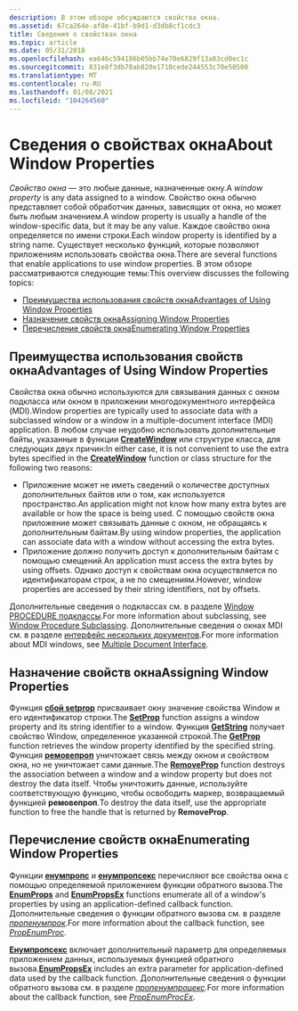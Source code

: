 ```yaml
---
description: В этом обзоре обсуждаются свойства окна.
ms.assetid: 67ca264e-af8e-41bf-b9d1-d3db8cf1cdc3
title: Сведения о свойствах окна
ms.topic: article
ms.date: 05/31/2018
ms.openlocfilehash: ea646c594186b05bb74e70e6829f13a83cd0ec1c
ms.sourcegitcommit: 831e8f3db78ab820e1710cede244553c70e50500
ms.translationtype: MT
ms.contentlocale: ru-RU
ms.lasthandoff: 01/08/2021
ms.locfileid: "104264560"
---
```

# <a name="about-window-properties"></a><span data-ttu-id="121bd-103">Сведения о свойствах окна</span><span class="sxs-lookup"><span data-stu-id="121bd-103">About Window Properties</span></span>

<span data-ttu-id="121bd-104">*Свойство окна* — это любые данные, назначенные окну.</span><span class="sxs-lookup"><span data-stu-id="121bd-104">A *window property* is any data assigned to a window.</span></span> <span data-ttu-id="121bd-105">Свойство окна обычно представляет собой обработчик данных, зависящих от окна, но может быть любым значением.</span><span class="sxs-lookup"><span data-stu-id="121bd-105">A window property is usually a handle of the window-specific data, but it may be any value.</span></span> <span data-ttu-id="121bd-106">Каждое свойство окна определяется по имени строки.</span><span class="sxs-lookup"><span data-stu-id="121bd-106">Each window property is identified by a string name.</span></span> <span data-ttu-id="121bd-107">Существует несколько функций, которые позволяют приложениям использовать свойства окна.</span><span class="sxs-lookup"><span data-stu-id="121bd-107">There are several functions that enable applications to use window properties.</span></span> <span data-ttu-id="121bd-108">В этом обзоре рассматриваются следующие темы:</span><span class="sxs-lookup"><span data-stu-id="121bd-108">This overview discusses the following topics:</span></span>

-   [<span data-ttu-id="121bd-109">Преимущества использования свойств окна</span><span class="sxs-lookup"><span data-stu-id="121bd-109">Advantages of Using Window Properties</span></span>](#advantages-of-using-window-properties)
-   [<span data-ttu-id="121bd-110">Назначение свойств окна</span><span class="sxs-lookup"><span data-stu-id="121bd-110">Assigning Window Properties</span></span>](#assigning-window-properties)
-   [<span data-ttu-id="121bd-111">Перечисление свойств окна</span><span class="sxs-lookup"><span data-stu-id="121bd-111">Enumerating Window Properties</span></span>](#enumerating-window-properties)

## <a name="advantages-of-using-window-properties"></a><span data-ttu-id="121bd-112">Преимущества использования свойств окна</span><span class="sxs-lookup"><span data-stu-id="121bd-112">Advantages of Using Window Properties</span></span>

<span data-ttu-id="121bd-113">Свойства окна обычно используются для связывания данных с окном подкласса или окном в приложении многодокументного интерфейса (MDI).</span><span class="sxs-lookup"><span data-stu-id="121bd-113">Window properties are typically used to associate data with a subclassed window or a window in a multiple-document interface (MDI) application.</span></span> <span data-ttu-id="121bd-114">В любом случае неудобно использовать дополнительные байты, указанные в функции [**CreateWindow**](/windows/win32/api/winuser/nf-winuser-createwindowa) или структуре класса, для следующих двух причин:</span><span class="sxs-lookup"><span data-stu-id="121bd-114">In either case, it is not convenient to use the extra bytes specified in the [**CreateWindow**](/windows/win32/api/winuser/nf-winuser-createwindowa) function or class structure for the following two reasons:</span></span>

-   <span data-ttu-id="121bd-115">Приложение может не иметь сведений о количестве доступных дополнительных байтов или о том, как используется пространство.</span><span class="sxs-lookup"><span data-stu-id="121bd-115">An application might not know how many extra bytes are available or how the space is being used.</span></span> <span data-ttu-id="121bd-116">С помощью свойств окна приложение может связывать данные с окном, не обращаясь к дополнительным байтам.</span><span class="sxs-lookup"><span data-stu-id="121bd-116">By using window properties, the application can associate data with a window without accessing the extra bytes.</span></span>
-   <span data-ttu-id="121bd-117">Приложение должно получить доступ к дополнительным байтам с помощью смещений.</span><span class="sxs-lookup"><span data-stu-id="121bd-117">An application must access the extra bytes by using offsets.</span></span> <span data-ttu-id="121bd-118">Однако доступ к свойствам окна осуществляется по идентификаторам строк, а не по смещениям.</span><span class="sxs-lookup"><span data-stu-id="121bd-118">However, window properties are accessed by their string identifiers, not by offsets.</span></span>

<span data-ttu-id="121bd-119">Дополнительные сведения о подклассах см. в разделе [Window PROCEDURE подклассы](about-window-procedures.md).</span><span class="sxs-lookup"><span data-stu-id="121bd-119">For more information about subclassing, see [Window Procedure Subclassing](about-window-procedures.md).</span></span> <span data-ttu-id="121bd-120">Дополнительные сведения о окнах MDI см. в разделе [интерфейс нескольких документов](multiple-document-interface.md).</span><span class="sxs-lookup"><span data-stu-id="121bd-120">For more information about MDI windows, see [Multiple Document Interface](multiple-document-interface.md).</span></span>

## <a name="assigning-window-properties"></a><span data-ttu-id="121bd-121">Назначение свойств окна</span><span class="sxs-lookup"><span data-stu-id="121bd-121">Assigning Window Properties</span></span>

<span data-ttu-id="121bd-122">Функция [**сбой setprop**](/windows/win32/api/winuser/nf-winuser-setpropa) присваивает окну значение свойства Window и его идентификатор строки.</span><span class="sxs-lookup"><span data-stu-id="121bd-122">The [**SetProp**](/windows/win32/api/winuser/nf-winuser-setpropa) function assigns a window property and its string identifier to a window.</span></span> <span data-ttu-id="121bd-123">Функция [**GetString**](/windows/win32/api/winuser/nf-winuser-getpropa) получает свойство Window, определенное указанной строкой.</span><span class="sxs-lookup"><span data-stu-id="121bd-123">The [**GetProp**](/windows/win32/api/winuser/nf-winuser-getpropa) function retrieves the window property identified by the specified string.</span></span> <span data-ttu-id="121bd-124">Функция [**ремовепроп**](/windows/win32/api/winuser/nf-winuser-removepropa) уничтожает связь между окном и свойством окна, но не уничтожает сами данные.</span><span class="sxs-lookup"><span data-stu-id="121bd-124">The [**RemoveProp**](/windows/win32/api/winuser/nf-winuser-removepropa) function destroys the association between a window and a window property but does not destroy the data itself.</span></span> <span data-ttu-id="121bd-125">Чтобы уничтожить данные, используйте соответствующую функцию, чтобы освободить маркер, возвращаемый функцией **ремовепроп**.</span><span class="sxs-lookup"><span data-stu-id="121bd-125">To destroy the data itself, use the appropriate function to free the handle that is returned by **RemoveProp**.</span></span>

## <a name="enumerating-window-properties"></a><span data-ttu-id="121bd-126">Перечисление свойств окна</span><span class="sxs-lookup"><span data-stu-id="121bd-126">Enumerating Window Properties</span></span>

<span data-ttu-id="121bd-127">Функции [**енумпропс**](/windows/win32/api/winuser/nf-winuser-enumpropsa) и [**енумпропсекс**](/windows/win32/api/winuser/nf-winuser-enumpropsexa) перечисляют все свойства окна с помощью определяемой приложением функции обратного вызова.</span><span class="sxs-lookup"><span data-stu-id="121bd-127">The [**EnumProps**](/windows/win32/api/winuser/nf-winuser-enumpropsa) and [**EnumPropsEx**](/windows/win32/api/winuser/nf-winuser-enumpropsexa) functions enumerate all of a window's properties by using an application-defined callback function.</span></span> <span data-ttu-id="121bd-128">Дополнительные сведения о функции обратного вызова см. в разделе [*пропенумпрок*](/windows/win32/api/winuser/nc-winuser-propenumproca).</span><span class="sxs-lookup"><span data-stu-id="121bd-128">For more information about the callback function, see [*PropEnumProc*](/windows/win32/api/winuser/nc-winuser-propenumproca).</span></span>

<span data-ttu-id="121bd-129">[**Енумпропсекс**](/windows/win32/api/winuser/nf-winuser-enumpropsexa) включает дополнительный параметр для определяемых приложением данных, используемых функцией обратного вызова.</span><span class="sxs-lookup"><span data-stu-id="121bd-129">[**EnumPropsEx**](/windows/win32/api/winuser/nf-winuser-enumpropsexa) includes an extra parameter for application-defined data used by the callback function.</span></span> <span data-ttu-id="121bd-130">Дополнительные сведения о функции обратного вызова см. в разделе [*пропенумпроцекс*](/windows/win32/api/winuser/nc-winuser-propenumprocexa).</span><span class="sxs-lookup"><span data-stu-id="121bd-130">For more information about the callback function, see [*PropEnumProcEx*](/windows/win32/api/winuser/nc-winuser-propenumprocexa).</span></span>

 

 
